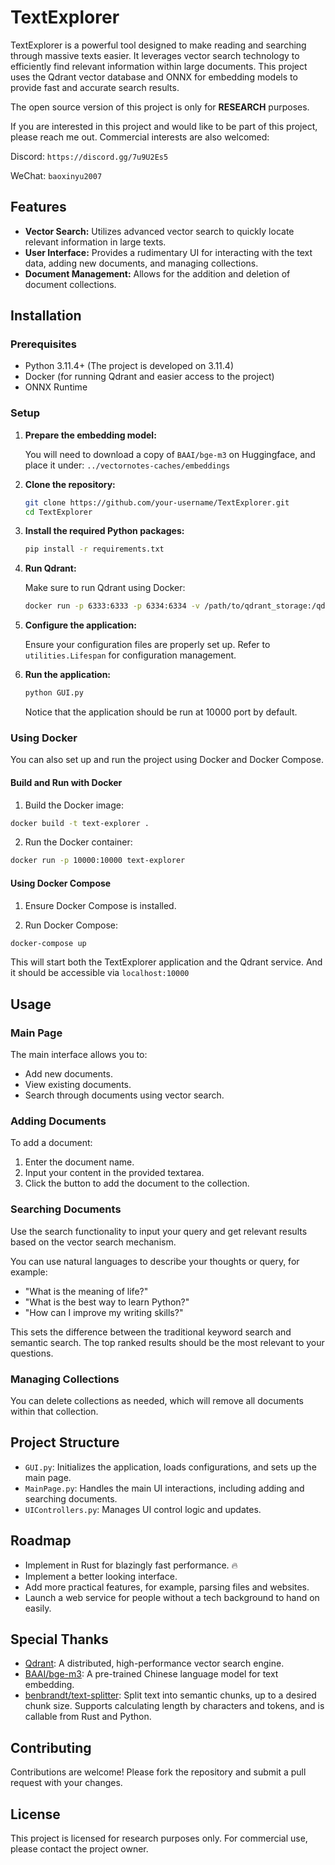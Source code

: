 
# TextExplorer

TextExplorer is a powerful tool designed to make reading and searching through massive texts easier. It leverages vector search technology to efficiently find relevant information within large documents. This project uses the Qdrant vector database and ONNX for embedding models to provide fast and accurate search results.

The open source version of this project is only for **RESEARCH** purposes. 

If you are interested in this project and would like to be part of this project, please reach me out. Commercial interests are also welcomed: 

Discord: `https://discord.gg/7u9U2Es5`

WeChat: `baoxinyu2007`

## Features

- **Vector Search:** Utilizes advanced vector search to quickly locate relevant information in large texts.
- **User Interface:** Provides a rudimentary UI for interacting with the text data, adding new documents, and managing collections.
- **Document Management:** Allows for the addition and deletion of document collections.

## Installation

### Prerequisites

- Python 3.11.4+ (The project is developed on 3.11.4)
- Docker (for running Qdrant and easier access to the project)
- ONNX Runtime

### Setup
1. **Prepare the embedding model:**
   
   You will need to download a copy of `BAAI/bge-m3` on Huggingface, and place it under: `../vectornotes-caches/embeddings`

2. **Clone the repository:**

   ```sh
   git clone https://github.com/your-username/TextExplorer.git
   cd TextExplorer
   ```

3. **Install the required Python packages:**

   ```sh
   pip install -r requirements.txt
   ```

4. **Run Qdrant:**

   Make sure to run Qdrant using Docker:

   ```sh
   docker run -p 6333:6333 -p 6334:6334 -v /path/to/qdrant_storage:/qdrant/storage:z qdrant/qdrant
   ```

5. **Configure the application:**

   Ensure your configuration files are properly set up. Refer to `utilities.Lifespan` for configuration management.

6. **Run the application:**

   ```sh
   python GUI.py
   ```
   Notice that the application should be run at 10000 port by default. 

### Using Docker
You can also set up and run the project using Docker and Docker Compose.

#### Build and Run with Docker
1. Build the Docker image:

```sh
docker build -t text-explorer .
```
2. Run the Docker container:

```sh
docker run -p 10000:10000 text-explorer
```
#### Using Docker Compose
1. Ensure Docker Compose is installed.

2. Run Docker Compose:

```sh
docker-compose up
```
This will start both the TextExplorer application and the Qdrant service. And it should be accessible via `localhost:10000`

## Usage

### Main Page

The main interface allows you to:

- Add new documents.
- View existing documents.
- Search through documents using vector search.

### Adding Documents

To add a document:

1. Enter the document name.
2. Input your content in the provided textarea.
3. Click the button to add the document to the collection.

### Searching Documents

Use the search functionality to input your query and get relevant results based on the vector search mechanism. 

You can use natural languages to describe your thoughts or query, for example:

- "What is the meaning of life?"
- "What is the best way to learn Python?"
- "How can I improve my writing skills?"
  
This sets the difference between the traditional keyword search and semantic search. The top ranked results should be the most relevant to your questions. 

### Managing Collections

You can delete collections as needed, which will remove all documents within that collection.

## Project Structure

- `GUI.py`: Initializes the application, loads configurations, and sets up the main page.
- `MainPage.py`: Handles the main UI interactions, including adding and searching documents.
- `UIControllers.py`: Manages UI control logic and updates.
  
## Roadmap

- Implement in Rust for blazingly fast performance. 🔥
- Implement a better looking interface. 
- Add more practical features, for example, parsing files and websites. 
- Launch a web service for people without a tech background to hand on easily.  
  
## Special Thanks

- [Qdrant](https://github.com/qdrant/qdrant): A distributed, high-performance vector search engine.
- [BAAI/bge-m3](https://huggingface.co/BAAI/bge-m3): A pre-trained Chinese language model for text embedding.
- [benbrandt/text-splitter](https://github.com/benbrandt/text-splitter): Split text into semantic chunks, up to a desired chunk size. Supports calculating length by characters and tokens, and is callable from Rust and Python.

## Contributing

Contributions are welcome! Please fork the repository and submit a pull request with your changes.

## License

This project is licensed for research purposes only. For commercial use, please contact the project owner.
